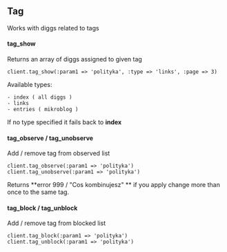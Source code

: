 ## Tag

Works with diggs related to tags

#### tag_show

Returns an array of diggs assigned to given tag

```
client.tag_show(:param1 => 'polityka', :type => 'links', :page => 3)
```

Available types:
```
- index ( all diggs )
- links
- entries ( mikroblog )
```

If no type specified it fails back to **index**


#### tag_observe / tag_unobserve

Add / remove tag from observed list

```
client.tag_observe(:param1 => 'polityka')
client.tag_unobserve(:param1 => 'polityka')
```

Returns **error 999 / "Cos kombinujesz" ** if you apply change more than once to the same tag.

#### tag_block / tag_unblock

Add / remove tag from blocked list

```
client.tag_block(:param1 => 'polityka')
client.tag_unblock(:param1 => 'polityka')
```